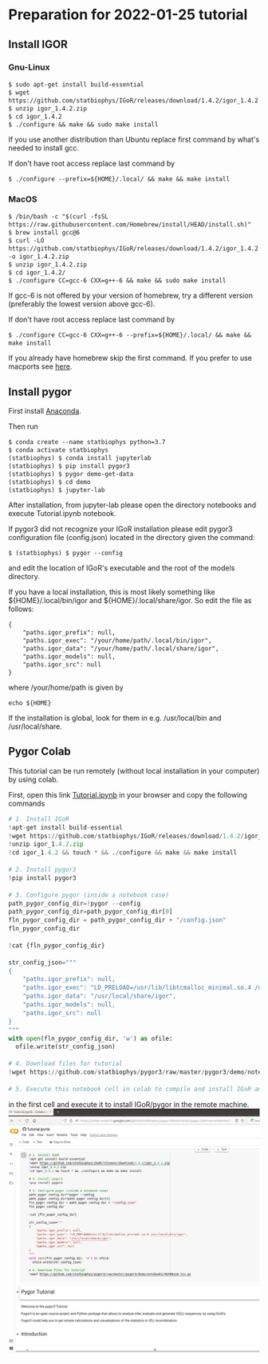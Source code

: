 
# Preparation for 2022-01-25 tutorial

## Install IGOR
### Gnu-Linux
```console
$ sudo apt-get install build-essential
$ wget https://github.com/statbiophys/IGoR/releases/download/1.4.2/igor_1.4.2.zip
$ unzip igor_1.4.2.zip
$ cd igor_1.4.2
$ ./configure && make && sudo make install
```

If you use another distribution than Ubuntu replace first command by
what's needed to install gcc.

If don't have root access replace last command by
```console
$ ./configure --prefix=${HOME}/.local/ && make && make install
``` 

### MacOS
```console
$ /bin/bash -c "$(curl -fsSL https://raw.githubusercontent.com/Homebrew/install/HEAD/install.sh)"
$ brew install gcc@6 
$ curl -LO https://github.com/statbiophys/IGoR/releases/download/1.4.2/igor_1.4.2.zip -o igor_1.4.2.zip
$ unzip igor_1.4.2.zip
$ cd igor_1.4.2/
$ ./configure CC=gcc-6 CXX=g++-6 && make && sudo make install
``` 
If gcc-6 is not offered by your version of homebrew, try a different version (preferably the lowest version above gcc-6).

If don't have root access replace last command by
```console
$ ./configure CC=gcc-6 CXX=g++-6 --prefix=${HOME}/.local/ && make && make install
``` 

If you already have homebrew skip the first command. If you prefer to
use macports see [here](https://statbiophys.github.io/IGoR/#macos).

## Install pygor
First install [Anaconda](https://docs.anaconda.com/anaconda/install/).

Then run
```console
$ conda create --name statbiophys python=3.7
$ conda activate statbiophys
(statbiophys) $ conda install jupyterlab
(statbiophys) $ pip install pygor3 
(statbiophys) $ pygor demo-get-data
(statbiophys) $ cd demo
(statbiophys) $ jupyter-lab
```

After installation, from jupyter-lab please open the directory 
notebooks and execute Tutorial.ipynb notebook.

If pygor3 did not recognize your IGoR installation please edit
pygor3 configuration file (config.json) located in the directory given the command:
```console
$ (statbiophys) $ pygor --config
``` 
and edit the location of IGoR's executable
and the root of the models directory.

If you have a local installation, this is most likely something like \${HOME}/.local/bin/igor and \${HOME}/.local/share/igor.
So edit the file as follows:

```console
{
    "paths.igor_prefix": null,
    "paths.igor_exec": "/your/home/path/.local/bin/igor",
    "paths.igor_data": "/your/home/path/.local/share/igor",
    "paths.igor_models": null,
    "paths.igor_src": null
}
```

where /your/home/path is given by
```console
echo ${HOME}
```

If the installation is global, look for them in e.g. /usr/local/bin and /usr/local/share.

## Pygor Colab

This tutorial can be run remotely (without local installation in your computer) by
using colab.

First, open this link 
[Tutorial.ipynb](https://colab.research.google.com/github/statbiophys/pygor3/blob/master/pygor3/demo/notebooks/Tutorial.ipynb)
in your browser and copy the following commands 

```python
# 1. Install IGoR
!apt-get install build-essential
!wget https://github.com/statbiophys/IGoR/releases/download/1.4.2/igor_1.4.2.zip
!unzip igor_1.4.2.zip
!cd igor_1.4.2 && touch * && ./configure && make && make install

# 2. Install pygor3
!pip install pygor3

# 3. Configure pygor (inside a notebook case)
path_pygor_config_dir=!pygor --config
path_pygor_config_dir=path_pygor_config_dir[0]
fln_pygor_config_dir = path_pygor_config_dir + "/config.json"
fln_pygor_config_dir

!cat {fln_pygor_config_dir}

str_config_json="""
{
    "paths.igor_prefix": null,
    "paths.igor_exec": "LD_PRELOAD=/usr/lib/libtcmalloc_minimal.so.4 /usr/local/bin/igor",
    "paths.igor_data": "/usr/local/share/igor",
    "paths.igor_models": null,
    "paths.igor_src": null
}
"""
with open(fln_pygor_config_dir, 'w') as ofile:
  ofile.write(str_config_json)

# 4. Download files for tutorial
!wget https://github.com/statbiophys/pygor3/raw/master/pygor3/demo/notebooks/HIP00110.tsv.gz

# 5. Execute this notebook cell in colab to compile and install IGoR and pygor in this virtual machine


```

in the first cell and execute it to install IGoR/pygor in the remote machine.
![alt text](./pygor_tutorial_screenshot.png)


